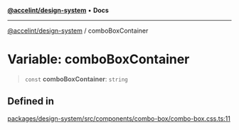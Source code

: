 [**@accelint/design-system**](../README.md) • **Docs**

***

[@accelint/design-system](../README.md) / comboBoxContainer

# Variable: comboBoxContainer

> `const` **comboBoxContainer**: `string`

## Defined in

[packages/design-system/src/components/combo-box/combo-box.css.ts:11](https://github.com/gohypergiant/standard-toolkit/blob/258694cea8ed8bbd956b3cf5da47c2c9debcf127/packages/design-system/src/components/combo-box/combo-box.css.ts#L11)
